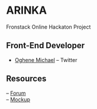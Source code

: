 # ARINKA

Fronstack Online Hackaton Project

## Front-End Developer

- [Oghene Michael](https://twitter.com/Oghene_Michael) – Twitter

## Resources 

– [Forum](https://forum.frontstack.io/t/responsive-web-design-hackathon/14) <br />
– [Mockup](https://www.figma.com/file/ewDiOvKnOGYgX2ho7Qr3BfOc/Frontstack-Responsive-Design-Hackathon)